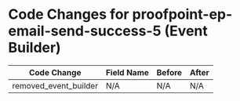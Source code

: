 # Code Changes for proofpoint-ep-email-send-success-5 (Event Builder)

| Code Change | Field Name | Before | After |
|-------------|------------|--------|-------|
| removed_event_builder | N/A | N/A | N/A |